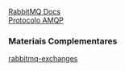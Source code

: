 [RabbitMQ Docs](https://www.rabbitmq.com/documentation.html)  
[Protocolo AMQP](https://www.rabbitmq.com/tutorials/amqp-concepts.html)

### Materiais Complementares

[rabbitmq-exchanges](./rabbitmq-exchanges.pdf)